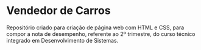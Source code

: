 # Vendedor de Carros
Repositório criado para criação de página web com HTML e CSS, para compor a nota de desempenho, referente ao 2º trimestre, do curso técnico integrado em Desenvolvimento de Sistemas.